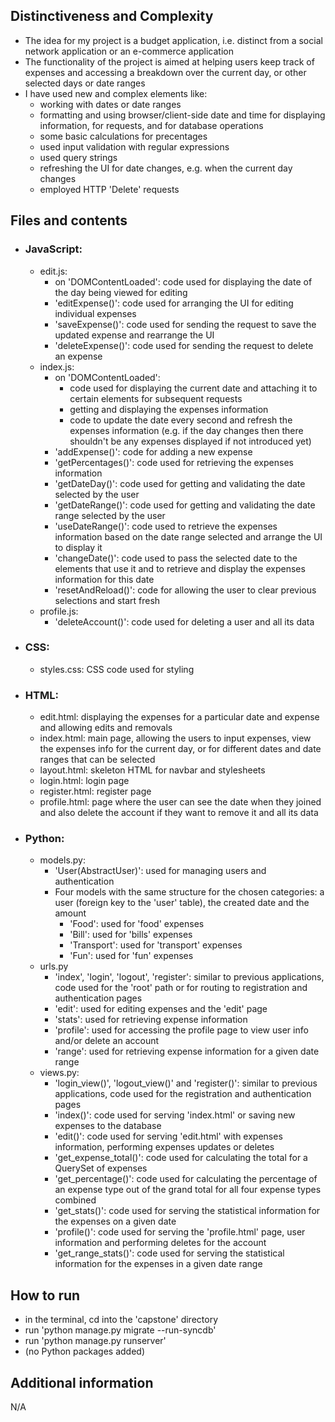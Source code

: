 ## Distinctiveness and Complexity

- The idea for my project is a budget application, i.e. distinct from a social network application or an e-commerce application
- The functionality of the project is aimed at helping users keep track of expenses and accessing a breakdown over the current day, or other selected days or date ranges
- I have used new and complex elements like: 
    - working with dates or date ranges
    - formatting and using browser/client-side date and time for displaying information, for requests, and for database operations
    - some basic calculations for precentages
    - used input validation with regular expressions
    - used query strings
    - refreshing the UI for date changes, e.g. when the current day changes
    - employed HTTP 'Delete' requests

## Files and contents

- ### JavaScript:
    - edit.js:
        - on 'DOMContentLoaded': code used for displaying the date of the day being viewed for editing
        - 'editExpense()': code used for arranging the UI for editing individual expenses
        - 'saveExpense()': code used for sending the request to save the updated expense and rearrange the UI
        - 'deleteExpense()': code used for sending the request to delete an expense
    - index.js:
        - on 'DOMContentLoaded': 
            - code used for displaying the current date and attaching it to certain elements for subsequent requests
            - getting and displaying the expenses information
            - code to update the date every second and refresh the expenses information (e.g. if the day changes then there shouldn't be any expenses displayed if not introduced yet)
        - 'addExpense()': code for adding a new expense
        - 'getPercentages()': code used for retrieving the expenses information
        - 'getDateDay()': code used for getting and validating the date selected by the user
        - 'getDateRange()': code used for getting and validating the date range selected by the user 
        - 'useDateRange()': code used to retrieve the expenses information based on the date range selected and arrange the UI to display it
        - 'changeDate()': code used to pass the selected date to the elements that use it and to retrieve and display the expenses information for this date
        - 'resetAndReload()': code for allowing the user to clear previous selections and start fresh
    - profile.js:
        - 'deleteAccount()': code used for deleting a user and all its data

- ### CSS: 
    - styles.css: CSS code used for styling

- ### HTML:
    - edit.html: displaying the expenses for a particular date and expense and allowing edits and removals
    - index.html: main page, allowing the users to input expenses, view the expenses info for the current day, or for different dates and date ranges that can be selected
    - layout.html: skeleton HTML for navbar and stylesheets
    - login.html: login page
    - register.html: register page
    - profile.html: page where the user can see the date when they joined and also delete the account if they want to remove it and all its data

- ### Python:
    - models.py:
        - 'User(AbstractUser)': used for managing users and authentication
        - Four models with the same structure for the chosen categories: a user (foreign key to the 'user' table), the created date and the amount
            - 'Food': used for 'food' expenses
            - 'Bill': used for 'bills' expenses
            - 'Transport': used for 'transport' expenses
            - 'Fun': used for 'fun' expenses
    - urls.py
        - 'index', 'login', 'logout', 'register': similar to previous applications, code used for the 'root' path or for routing to registration and authentication pages
        - 'edit': used for editing expenses and the 'edit' page
        - 'stats': used for retrieving expense information
        - 'profile': used for accessing the profile page to view user info and/or delete an account
        - 'range': used for retrieving expense information for a given date range
    - views.py:
        - 'login_view()', 'logout_view()' and 'register()': similar to previous applications, code used for the registration and authentication pages
        - 'index()': code used for serving 'index.html' or saving new expenses to the database
        - 'edit()': code used for serving 'edit.html' with expenses information, performing expenses updates or deletes
        - 'get_expense_total()': code used for calculating the total for a QuerySet of expenses
        - 'get_percentage()': code used for calculating the percentage of an expense type out of the grand total for all four expense types combined
        - 'get_stats()': code used for serving the statistical information for the expenses on a given date
        - 'profile()': code used for serving the 'profile.html' page, user information and performing deletes for the account
        - 'get_range_stats()': code used for serving the statistical information for the expenses in a given date range

## How to run

- in the terminal, cd into the 'capstone' directory
- run 'python manage.py migrate --run-syncdb'
- run 'python manage.py runserver'
- (no Python packages added)

## Additional information

N/A